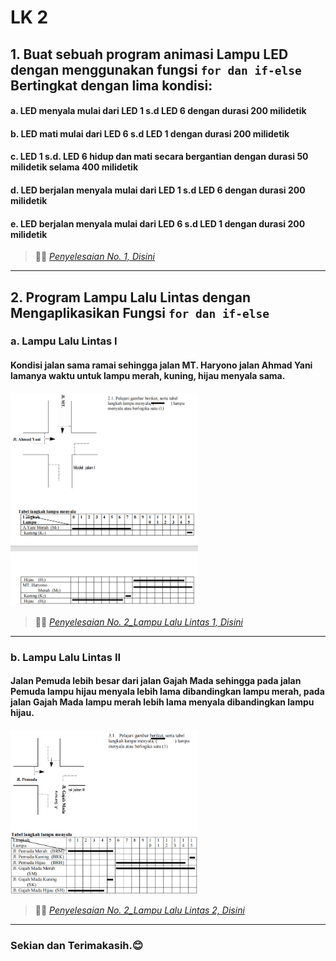 # LK 2

## 1. Buat sebuah program animasi Lampu LED dengan menggunakan fungsi ``for dan if-else`` Bertingkat dengan lima kondisi:
#### a. LED menyala mulai dari LED 1 s.d LED 6 dengan durasi 200 milidetik
#### b. LED mati mulai dari LED 6 s.d LED 1 dengan durasi 200 milidetik
#### c. LED 1 s.d. LED 6 hidup dan mati secara bergantian dengan durasi 50 milidetik selama 400 milidetik
#### d. LED berjalan menyala mulai dari LED 1 s.d LED 6 dengan durasi 200 milidetik
#### e. LED berjalan menyala mulai dari LED 6 s.d LED 1 dengan durasi 200 milidetik

> 📝✅ [*Penyelesaian No. 1, Disini*](2.1-program-for-dan-if-else.ino)
___

## 2. Program Lampu Lalu Lintas dengan Mengaplikasikan Fungsi ``for dan if-else``

### a. Lampu Lalu Lintas I
#### Kondisi jalan sama ramai sehingga jalan MT. Haryono jalan Ahmad Yani lamanya waktu untuk lampu merah, kuning, hijau menyala sama.

<img src="../img/LK 2/lalu lintas 1.png" alt="lalu lintas 1" width="300" />

> 📝✅ [*Penyelesaian No. 2_Lampu Lalu Lintas 1, Disini*](2.2.1-program-lalu-lintas.ino)
___

### b. Lampu Lalu Lintas II
#### Jalan Pemuda lebih besar dari jalan Gajah Mada sehingga pada jalan Pemuda lampu hijau menyala lebih lama dibandingkan lampu merah, pada jalan Gajah Mada lampu merah lebih lama menyala dibandingkan lampu hijau.

<img src="../img/LK 2/lalu lintas 2.png" alt="lalu lintas 2" width="300" />

> 📝✅ [*Penyelesaian No. 2_Lampu Lalu Lintas 2, Disini*](2.2.2-program-lalu-lintas.ino)
___

### Sekian dan Terimakasih.😊